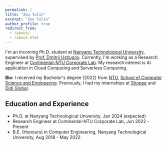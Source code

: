 ```yaml
---
permalink: /
title: "Zou Yulin"
excerpt: "Zou Yulin"
author_profile: true
redirect_from:
  - /about/
  - /about.html
---
```


I'm an incoming Ph.D. student at [Nanyang Technological University](https://www.ntu.edu.sg), supervised by [Prof. Dmitrii Ustiugov](https://ustiugov.github.io/). Currently, I'm working as a Research Engineer at [Continental-NTU Corporate Lab](https://www.ntu.edu.sg/continental-ntu). My research interest is AI application in Cloud Computing and Serverless Computing.

**Bio:** I received my Bachelor's degree (2022) from [NTU](https://www.ntu.edu.sg), [School of Computer Science and Engineering](https://www.ntu.edu.sg/scse). Previously, I had my internships at [Shopee](https://careers.shopee.sg/about) and [Didi Global](https://www.didiglobal.com/).


Education and Experience
-----

* Ph.D. at Nanyang Technological University, Jan 2024 (expected)
* Research Engineer at Continental-NTU Corporate Lab, Jun 2022 - Present
* B.E. (Honours) in Computer Engineering, Nanyang Technological University, Aug 2018 - May 2022
